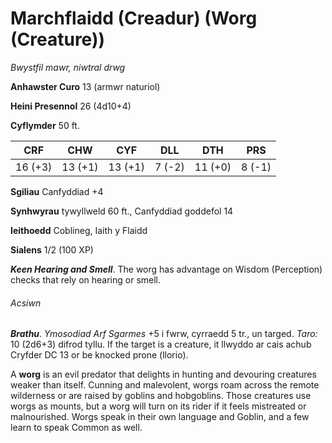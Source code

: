# Marchflaidd (Creadur) (Worg (Creature))

*Bwystfil mawr, niwtral drwg*

**Anhawster Curo** 13 (armwr naturiol)

**Heini Presennol** 26 (4d10+4)

**Cyflymder** 50 ft.

| CRF     | CHW     | CYF     | DLL    | DTH     | PRS    |
|---------|---------|---------|--------|---------|--------|
| 16 (+3) | 13 (+1) | 13 (+1) | 7 (-2) | 11 (+0) | 8 (-1) |

**Sgiliau** Canfyddiad +4

**Synhwyrau** tywyllweld 60 ft., Canfyddiad goddefol 14

**Ieithoedd** Coblineg, Iaith y Flaidd

**Sialens** 1/2 (100 XP)

***Keen Hearing and Smell***. The worg has advantage on Wisdom (Perception) checks that rely on hearing or smell.

###### Acsiwn

***Brathu***. *Ymosodiad Arf Sgarmes* +5 i fwrw, cyrraedd 5 tr., un targed. *Taro:* 10 (2d6+3) difrod tyllu. If the target is a creature, it llwyddo ar cais achub Cryfder DC 13 or be knocked prone (llorio).

A **worg** is an evil predator that delights in hunting and devouring creatures weaker than itself. Cunning and malevolent, worgs roam across the remote wilderness or are raised by goblins and hobgoblins. Those creatures use worgs as mounts, but a worg will turn on its rider if it feels mistreated or malnourished. Worgs speak in their own language and Goblin, and a few learn to speak Common as well.